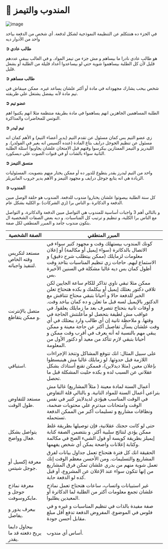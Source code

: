 # 👥 المندوب والتيمز

![image](https://i.gifer.com/4APT.gif)

في الجزء ده هنتتكلم عن التنظيمة النموذجية لشكل لدفعة. أي شخص من الدفعة بياخد واحد من الأدوار ديه

**➲ طالب عادي**

هو طالب عادي نادرا ما بيساهم و مش جزء من تيمز المواد. و في الغالب بيبقي عددهم قليل لأن كل الطلبة بيساهموا شوية حتي لو بيساعدوا أعداد قليلة من الطلبة أو بشغل قليل.

**➲ طالب مساهم**

شخص بيحب يشارك مجهوداته في مادة أو أكتر علشان يساعد غيره. ممكن ميبقاش في تيم مادة لأنه بيفضل يشتغل علي طريقته.

**➲ عضو تيم**

الطلبة المساهمين الجاهزين انهم يساهموا في مادة بطريقة منتظمة مثلا انهم يكتبوا اهم النوتس للمحاضرات والمذاكرة.

**➲ تيم ليدر**

زي عضو التيم بس كمان مسئول عن تقدم التيم (يدير أعضاء التيم) و الأهم كمان انه مسئول عن تنظيم الجوجل درايف بتاع المادة (عنده أكسيس انه يغير في الفولدر). و الليدريز و التيمز الممتازين بيكرسوا وقتهم قبل الامتحان علشان يجاوبوا أسئلة الطلبة التانية سواء بالشات أو في قنوات الصوت علي ديسكورد. 

**➲ منسق التيمز**

واحد من التيم ليدرز يقدر يتطوع للدور ده أو ممكن يختار منهم بتصويت. المسئوليات الزيادة هي انه يتابع جوجل درايف و مجهود التيمز و الأهم يدير جروب الماتيريلز. 

**➲ المندوب**

كل سنة الطلبة بيصوتوا علشان يختاروا مندوب للدفعة. المندوب هو حلقة الوصل مبين الدفعة و الدكاترة ،و الناس برا (زي الشركات) ،و الكلية بشكل عام.

و بالتالي أهم 3 واجبات أساسية للمندوب هي التواصل مبين الدفعة والدكاترة، و التواصل مع الناس برا الكلية، و تنظيم و ترتيب كل المناسبات. و ديه بعض الصفات الشخصية ال بتكون مندوب جامد و المبرر المنطقي لكل صفة.

| الصفة الشخصية | المبرر المنطقي |
|------------------|---------|
| مستعد لتكريس وقته الخاص لتنفيذ واجباته. | كونك المندوب بيستهلك وقت و مجهود كتير سواء في الاتصال بالدكاترة (سواء إيميل أو مكالمة) أو إعلان معلومات لزمايلك (ممكن بيتطلب شرح دقيق) و الاستماع ليهم. حاجات زي تنظيم المناسبات بتاخد وقت أطول كمان بس ديه غالبا مشكلة في السنين الأخيرة بس. |
 متصل بالإنترنت و ممكن يتقاطع. | ممكن مثلا تبقي ناوي تذاكر للكام ساعة الجايين لكن تلاقي دكتور بعتلك إيميل أو بيكلمك و بكده هتحتاج تعلن الخبر للدفعة حالا و أحيانا بتبقي محتاج تتناقش مع الدكتور بالإيميل لسه قبل ما تعلن و ده كمان بياخد وقت. و أوقات تانية بتحتاج تتصرف بعد ما زمايلك يعلقوا. في عواقب مش لطيفة بتحصل لو مأعلنتش الحاجة في وقتها. و ملاحظة تانية إن أي طالب وارد يبعتلك في أي وقت علشان يسأل تفاصيل أكتر عن حاجة معينة و ممكن يبقي مهم بالنسبة له أنه يعرف في أقرب وقت ممكن و أحيانا بتبقي لازم تتأكد من معيد أو دكتور الأول من المعلومة.|
| استباقي. | على سبيل المثال: انك تتوقع المشاكل وتتخذ الإجراءات اللازمة قبل حدوثها. لو زمايلك غالبا مش هينبسطوا بإعلان معين (مثلا ديدلاين)، فممكن تقنع أستاذك بشكل عقلاني عن السبب لده و بكده حليت المشكلة قبل ما تحصل. |
| مستعد للتفاوض طول الوقت. | أعمال السنة لمادة معينة ( مثلاً المشاريع) غالبا مش بتراعي أعمال السنة للمواد التانية. و بالتالي قلة التفاوض في الوقت المناسب هيؤدي لديدلاينز كتير في نفس الوقت وامتحانات ميدترم علي محتويات ضخمة، ونطاقات مشاريع و تسليمات أكبر من الممكن الدفعة تستحمله. |
| يتواصل بشكل فعال وواضح. | حتى لو كانت حجتك عقلانية، فإن توصيلها بطريقة غلط ممكن يؤدي لنتائج سلبية أكثر. و بتتضمن الصفة كتابة إيميلز بطريقة كويسة أو قول الشيء الصح في مكالمة وكتابة إعلانات واضحة يمكن أي شخص يفهمها. |
| معرفة إكسيل أو جوجل شيتس. | الحقيقة انك كل فترة هتحتاج تعمل جداول بيانات لفرق المشاريع والتسليمات. ومن الأحسن معظم الوقت إنك تعمل شوية منهم من بدري علشان تمكن فرق المشاريع من إنها تتكون سواء عند الإعلان عن المشروع، أو قبل كده لو الدفعة حابة. |
| معرفة نماذج جوجل و مايكروسوفت. |غير استبيانات واتساب، ساعات هتحتاج تعمل نماذج علشان تجمع معلومات أكتر من الطلبة لما الدكاترة أو المعيدين يطلبوا. |
| بيعرف يدور و يفاصل. | صفة مفيدة بالذات في تنظيم المناسبات و غيره و في فلوس في الموضوع. المفروض الدفعة تدفع أقل مبلغ مقابل أحسن جودة. |
| بيحاول دايما يريح دفعته قد ما يقدر. | أساس أي مندوب. |